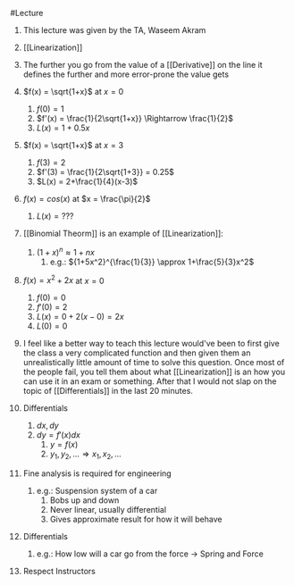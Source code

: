 #Lecture 
1. This lecture was given by the TA, Waseem Akram
2. [[Linearization]]
3. The further you go from the value of a [[Derivative]] on the line it defines the further and more error-prone the value gets
4. $f(x) = \sqrt{1+x}$ at $x=0$
	1. $f(0) = 1$
	2. $f'(x) = \frac{1}{2\sqrt{1+x}} \Rightarrow \frac{1}{2}$
	3. $L(x) = 1+0.5x$
5. $f(x) = \sqrt{1+x}$ at $x=3$
	1. $f(3) = 2$
	2. $f'(3) = \frac{1}{2\sqrt{1+3}} = 0.25$
	3. $L(x) = 2+\frac{1}{4}(x-3)$
6. $f(x) = cos(x)$ at $x = \frac{\pi}{2}$
	1. $L(x) = ???$
7. [[Binomial Theorm]] is an example of [[Linearization]]:
	1. $(1+x)^n \approx 1+nx$
		1. e.g.: ${1+5x^2}^{\frac{1}{3}} \approx 1+\frac{5}{3}x^2$
8. $f(x) = x^2 + 2x$ at $x = 0$
	1. $f(0) = 0$
	2. $f'(0) = 2$
	3. $L(x) = 0+2(x-0) = 2x$
	4. $L(0) = 0$
9. I feel like a better way to teach this lecture would've been to first give the class a very complicated function and then given them an unrealistically little amount of time to solve this question. Once most of the people fail, you tell them about what [[Linearization]] is an how you can use it in an exam or something.
   After that I would not slap on the topic of [[Differentials]] in the last 20 minutes.
10. Differentials
	1. $dx, dy$
	2. $dy = f'(x)dx$
		1. $y = f(x)$
		2. $y_1,y_2, ... \Rightarrow x_1, x_2, ...$


11. Fine analysis is required for engineering 
	1. e.g.: Suspension system of a car
		1. Bobs up and down
		2. Never linear, usually differential
		3. Gives approximate result for how it will behave
12. Differentials
	1. e.g.: How low will a car go from the force $\to$ Spring and Force
13. Respect Instructors